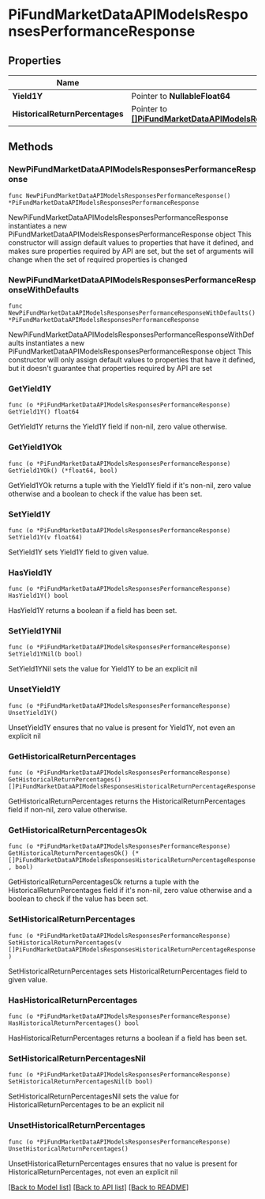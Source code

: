# PiFundMarketDataAPIModelsResponsesPerformanceResponse

## Properties

Name | Type | Description | Notes
------------ | ------------- | ------------- | -------------
**Yield1Y** | Pointer to **NullableFloat64** |  | [optional] 
**HistoricalReturnPercentages** | Pointer to [**[]PiFundMarketDataAPIModelsResponsesHistoricalReturnPercentageResponse**](PiFundMarketDataAPIModelsResponsesHistoricalReturnPercentageResponse.md) |  | [optional] 

## Methods

### NewPiFundMarketDataAPIModelsResponsesPerformanceResponse

`func NewPiFundMarketDataAPIModelsResponsesPerformanceResponse() *PiFundMarketDataAPIModelsResponsesPerformanceResponse`

NewPiFundMarketDataAPIModelsResponsesPerformanceResponse instantiates a new PiFundMarketDataAPIModelsResponsesPerformanceResponse object
This constructor will assign default values to properties that have it defined,
and makes sure properties required by API are set, but the set of arguments
will change when the set of required properties is changed

### NewPiFundMarketDataAPIModelsResponsesPerformanceResponseWithDefaults

`func NewPiFundMarketDataAPIModelsResponsesPerformanceResponseWithDefaults() *PiFundMarketDataAPIModelsResponsesPerformanceResponse`

NewPiFundMarketDataAPIModelsResponsesPerformanceResponseWithDefaults instantiates a new PiFundMarketDataAPIModelsResponsesPerformanceResponse object
This constructor will only assign default values to properties that have it defined,
but it doesn't guarantee that properties required by API are set

### GetYield1Y

`func (o *PiFundMarketDataAPIModelsResponsesPerformanceResponse) GetYield1Y() float64`

GetYield1Y returns the Yield1Y field if non-nil, zero value otherwise.

### GetYield1YOk

`func (o *PiFundMarketDataAPIModelsResponsesPerformanceResponse) GetYield1YOk() (*float64, bool)`

GetYield1YOk returns a tuple with the Yield1Y field if it's non-nil, zero value otherwise
and a boolean to check if the value has been set.

### SetYield1Y

`func (o *PiFundMarketDataAPIModelsResponsesPerformanceResponse) SetYield1Y(v float64)`

SetYield1Y sets Yield1Y field to given value.

### HasYield1Y

`func (o *PiFundMarketDataAPIModelsResponsesPerformanceResponse) HasYield1Y() bool`

HasYield1Y returns a boolean if a field has been set.

### SetYield1YNil

`func (o *PiFundMarketDataAPIModelsResponsesPerformanceResponse) SetYield1YNil(b bool)`

 SetYield1YNil sets the value for Yield1Y to be an explicit nil

### UnsetYield1Y
`func (o *PiFundMarketDataAPIModelsResponsesPerformanceResponse) UnsetYield1Y()`

UnsetYield1Y ensures that no value is present for Yield1Y, not even an explicit nil
### GetHistoricalReturnPercentages

`func (o *PiFundMarketDataAPIModelsResponsesPerformanceResponse) GetHistoricalReturnPercentages() []PiFundMarketDataAPIModelsResponsesHistoricalReturnPercentageResponse`

GetHistoricalReturnPercentages returns the HistoricalReturnPercentages field if non-nil, zero value otherwise.

### GetHistoricalReturnPercentagesOk

`func (o *PiFundMarketDataAPIModelsResponsesPerformanceResponse) GetHistoricalReturnPercentagesOk() (*[]PiFundMarketDataAPIModelsResponsesHistoricalReturnPercentageResponse, bool)`

GetHistoricalReturnPercentagesOk returns a tuple with the HistoricalReturnPercentages field if it's non-nil, zero value otherwise
and a boolean to check if the value has been set.

### SetHistoricalReturnPercentages

`func (o *PiFundMarketDataAPIModelsResponsesPerformanceResponse) SetHistoricalReturnPercentages(v []PiFundMarketDataAPIModelsResponsesHistoricalReturnPercentageResponse)`

SetHistoricalReturnPercentages sets HistoricalReturnPercentages field to given value.

### HasHistoricalReturnPercentages

`func (o *PiFundMarketDataAPIModelsResponsesPerformanceResponse) HasHistoricalReturnPercentages() bool`

HasHistoricalReturnPercentages returns a boolean if a field has been set.

### SetHistoricalReturnPercentagesNil

`func (o *PiFundMarketDataAPIModelsResponsesPerformanceResponse) SetHistoricalReturnPercentagesNil(b bool)`

 SetHistoricalReturnPercentagesNil sets the value for HistoricalReturnPercentages to be an explicit nil

### UnsetHistoricalReturnPercentages
`func (o *PiFundMarketDataAPIModelsResponsesPerformanceResponse) UnsetHistoricalReturnPercentages()`

UnsetHistoricalReturnPercentages ensures that no value is present for HistoricalReturnPercentages, not even an explicit nil

[[Back to Model list]](../README.md#documentation-for-models) [[Back to API list]](../README.md#documentation-for-api-endpoints) [[Back to README]](../README.md)


